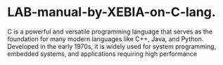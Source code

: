 # LAB-manual-by-XEBIA-on-C-lang.
C is a powerful and versatile programming language that serves as the foundation for many modern languages like C++, Java, and Python. Developed in the early 1970s, it is widely used for system programming, embedded systems, and applications requiring high performance
